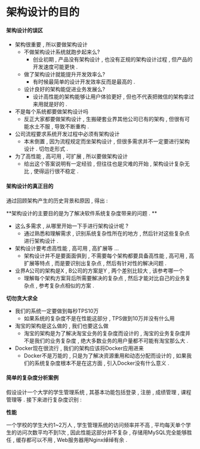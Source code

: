 # 架构设计的目的

#### 架构设计的误区

* 架构很重要 , 所以要做架构设计
  * 不做架构设计系统就跑步起来么?
    * 创业初期 , 产品没有架构设计 , 也没有正规的架构设计过程 , 但产品的开发速度可能更快 . 
  * 做了架构设计就能提升开发效率么?
    * 有时候最简单的设计开发效率反而是最高的 . 
  * 设计良好的架构能促进业务发展么?
    * 设计高性能的架构能够让用户体验更好 , 但也不代表把微信的架构拿过来用就是好的 . 
* 不是每个系统都要做架构设计吗
  * 反正大家都要做架构设计 , 生搬硬套业界其他公司已有的架构 , 但很有可能水土不服 , 导致不断重构 . 
* 公司流程要求系统开发过程中必须有架构设计
  * 本末倒置 , 因为流程规定而坐架构设计 , 但很多需求并不一定要进行架构设计 . 切勿走形式 .  
* 为了高性能 , 高可用 , 可扩展 , 所以要做架构设计
  * 给出这个答案说明有一定经验 , 但往往也是灾难的开始 , 架构设计复杂无比 , 使得运行很不稳定 . 

#### 架构设计的真正目的

通过回顾架构产生的历史背景和原因 , 得出 :

**架构设计的主要目的是为了解决软件系统复杂度带来的问题 . **

* 这么多需求 , 从哪里开始一下手进行架构设计呢 ? 
  * 通过熟悉和理解需求 , 识别系统复杂性所在的地方 , 然后针对这些复杂点进行架构设计 . 
* 架构设计要考虑高性能 , 高可用 , 高扩展等 ... 
  * 架构设计并不是要面面俱到 , 不需要每个架构都要具备高性能 , 高可用 , 高扩展等特点 , 而是要识别出复杂点 , 然后有针对性的解决问题 . 
* 业界A公司的架构是X , B公司的方案是Y , 两个差别比较大 , 该参考哪一个
  * 理解每个架构方案背后所需要解决的复杂点 , 然后才能对比自己的业务复杂点 , 参考复杂点相似的方案 . 

**切勿贪大求全**

* 我们的系统一定要做到每秒TPS10万
  * 如果系统的复杂度不是在性能这部分 , TPS做到10万并没有什么用
* 淘宝的架构是这么做的 , 我们也要这么做
  * 淘宝的架构是为了解决淘宝业务的复杂度而设计的 , 淘宝的业务复杂度并不是我们的业务复杂度 , 绝大多数业务的用户量都不可能有淘宝那么大 . 
* Docker现在很流行 , 我们的架构应该将Docker应用进来
  * Docker不是万能的 , 只是为了解决资源重用和动态分配而设计的 , 如果我们的系统复杂度根本不是在这方面 , 引入Docker没有什么意义 . 

#### 简单的复杂度分析案例

假设设计一个大学的学生管理系统 , 其基本功能包括登录 , 注册 , 成绩管理 , 课程管理等 . 接下来进行复杂度识别 : 

**性能**

一个学校的学生大约1~2万人 , 学生管理系统的访问频率并不高 , 平均每天单个学生的访问次数平均不到1次 , 因此性能这部分并不复杂 , 存储用MySQL完全能够胜任 , 缓存都可以不用 , Web服务器用Nginx绰绰有余 . 



